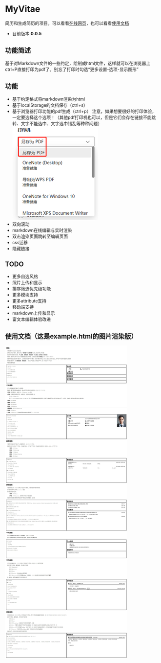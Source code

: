 # MyVitae
简历和生成简历的项目，可以看看[在线网页](http://sun-zhongjie-0426.gitee.io/my-vitae)，也可以看看[使用文档](./example.html)
- 目前版本:**0.0.5**
## 功能简述
基于对Markdown文件的一些约定，绘制成html文件，这样就可以在浏览器上ctrl+P直接打印为pdf了。别忘了打印时勾选“更多设置-选项-显示图形”

## 功能
- 基于约定格式将markdown渲染为html
- 基于localStorage的文档保存（ctrl+s）
- 基于浏览器打印功能的pdf生成（ctrl+p）
  注意，如果想要很好的打印体验，一定要选择这个选项！（其他pdf打印机也可以，但是它们会存在链接不能跳转、文字不能选中、文字选中错乱等种种问题）
  ![printTip](pic/printTip.png)
- 双向滚动
- markdown在线编辑与实时渲染
- 双击渲染页面跳转至编辑页面
- css迁移
- 隐藏链接
## TODO
- 更多自选风格
- 照片上传和显示
- 排序筛选优先级功能
- 更多模块支持
- 更多attribute支持
- 移动端支持
- markdown上传和显示
- 富文本编辑体验改进
## 使用文档（这是example.html的图片渲染版）
![](./pic/example.jpeg)